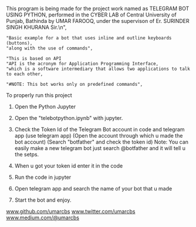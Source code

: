 This program is being made for the project work named as TELEGRAM BOT USING PYTHON,
performed in the CYBER LAB of Central University of Punjab, Bathinda by UMAR FAROOQ,
under the supervison of Er. SURINDER SINGH KHURANA Sir.\n",
   
    "Basic example for a bot that uses inline and outline keyboards (buttons),
    "along with the use of commands",
 
    "This is based on API
    "API is the acronym for Application Programming Interface,
    "which is a software intermediary that allows two applications to talk to each other,
    
    "#NOTE: This bot works only on predefined commands",



To properly run this project

1. Open the Python Jupyter
2. Open the "telebotpython.ipynb" with jupyter.
3. Check the Token Id of the Telegram Bot account in code and telegram app
		(use telegram app)
		(Open the account through which u made the bot account)
		(Search "botfather" and check the token id)
Note: You can easily make a new telegram bot just search @botfather and it will tell u the setps.

4. When u got your token id enter it in the code 
5. Run the code in jupyter
6. Open telegram app and search the name of your bot that u made
7. Start the bot and enjoy.


www.github.com/umarcbs
www.twitter.com/umarcbs
www.medium.com/@umarcbs